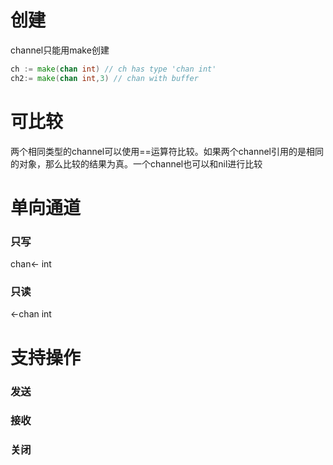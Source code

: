 



#  



# 创建

channel只能用make创建



```Go
ch := make(chan int) // ch has type 'chan int'
ch2:= make(chan int,3) // chan with buffer
```







# 可比较

两个相同类型的channel可以使用==运算符比较。如果两个channel引用的是相同的对象，那么比较的结果为真。一个channel也可以和nil进行比较



# 单向通道

### 只写

chan<- int

### 只读

<-chan int

# 支持操作



### 发送



### 接收



### 关闭





